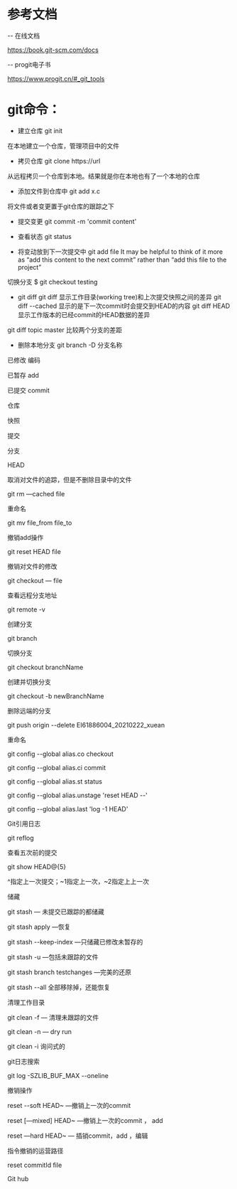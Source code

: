 # 参考文档

-- 在线文档

https://book.git-scm.com/docs

-- progit电子书

https://www.progit.cn/#_git_tools

# git命令：
- 建立仓库
git init

在本地建立一个仓库，管理项目中的文件

- 拷贝仓库
git clone https://url

从远程拷贝一个仓库到本地。结果就是你在本地也有了一个本地的仓库

- 添加文件到仓库中
git add x.c

将文件或者变更置于git仓库的跟踪之下

- 提交变更
git commit -m 'commit content'



- 查看状态
git status

-  将变动放到下一次提交中
git add file
 It may be helpful to think of it more as “add this content to the next commit” rather than “add this file to the project”

切换分支
$ git checkout testing



- git diff
git diff 显示工作目录(working tree)和上次提交快照之间的差异
git diff --cached  显示的是下一次commit时会提交到HEAD的内容
git diff HEAD 显示工作版本的已经commit的HEAD数据的差异

git diff  topic master  比较两个分支的差距


- 删除本地分支
git branch -D 分支名称





已修改 编码

已暂存 add

已提交 commit



仓库

快照

提交

分支

HEAD









取消对文件的追踪，但是不删除目录中的文件

git rm —cached file



重命名

git mv file_from file_to



撤销add操作

git reset HEAD file





撤销对文件的修改

git checkout — file



查看远程分支地址

git remote -v



创建分支

git branch



切换分支

git checkout branchName



创建并切换分支

git checkout -b newBranchName



删除远端的分支

git push origin --delete EI61886004_20210222_xuean



重命名

git config --global alias.co checkout

git config --global alias.ci commit

git config --global alias.st status

git config --global alias.unstage 'reset HEAD --'

git config --global alias.last 'log -1 HEAD'





Git引用日志

git reflog

查看五次前的提交

git show HEAD@{5}





^指定上一次提交；~1指定上一次，~2指定上上一次





储藏

git stash — 未提交已跟踪的都储藏

git stash apply —恢复



git stash --keep-index —只储藏已修改未暂存的

git stash -u —包括未跟踪的文件



git stash branch testchanges —完美的还原



git stash --all 全部移除掉，还能恢复





清理工作目录

git clean -f — 清理未跟踪的文件

git clean -n — dry run

git clean -i 询问式的



git日志搜索

git log -SZLIB_BUF_MAX --oneline



 

撤销操作

reset --soft HEAD~   —撤销上一次的commit

reset [—mixed] HEAD~  —撤销上一次的commit ， add

reset —hard HEAD~  — 插销commit，add ，编辑



指令撤销的运营路径

reset commitId file



Git hub